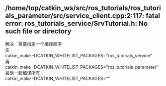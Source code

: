 ## /home/top/catkin_ws/src/ros_tutorials/ros_tutorials_parameter/src/service_client.cpp:2:117: fatal error: ros_tutorials_service/SrvTutorial.h: No such file or directory

解决：需要指定一个编译顺序  
先     
catkin_make -DCATKIN_WHITELIST_PACKAGES="ros_tutorials_service"  
再  
catkin_make -DCATKIN_WHITELIST_PACKAGES="ros_tutorials_parameter"  
最后一起编译所有  
catkin_make -DCATKIN_WHITELIST_PACKAGES=""    
